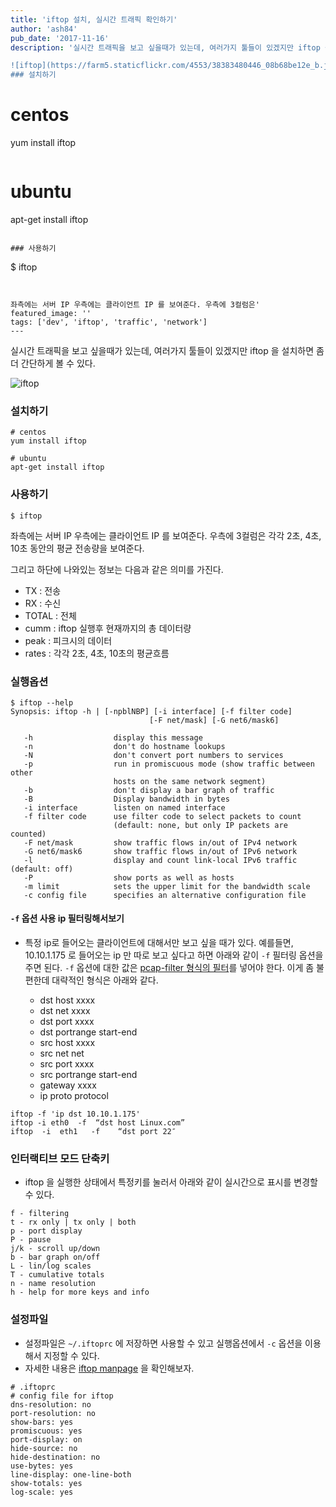 ```yaml
---
title: 'iftop 설치, 실시간 트래픽 확인하기'
author: 'ash84'
pub_date: '2017-11-16'
description: '실시간 트래픽을 보고 싶을때가 있는데, 여러가지 툴들이 있겠지만 iftop 을 설치하면 좀 더 간단하게 볼 수 있다. 

![iftop](https://farm5.staticflickr.com/4553/38383480446_08b68be12e_b.jpg)
### 설치하기 

```
# centos
yum install iftop
```
```
# ubuntu
apt-get install iftop
```

### 사용하기 

```
$ iftop
```


좌측에는 서버 IP 우측에는 클라이언트 IP 를 보여준다. 우측에 3컬럼은'
featured_image: ''
tags: ['dev', 'iftop', 'traffic', 'network']
---
```


실시간 트래픽을 보고 싶을때가 있는데, 여러가지 툴들이 있겠지만 iftop 을 설치하면 좀 더 간단하게 볼 수 있다. 

![iftop](https://farm5.staticflickr.com/4553/38383480446_08b68be12e_b.jpg)
### 설치하기 

```
# centos
yum install iftop
```
```
# ubuntu
apt-get install iftop
```

### 사용하기 

```
$ iftop
```


좌측에는 서버 IP 우측에는 클라이언트 IP 를 보여준다. 우측에 3컬럼은 각각 2초, 4초, 10초 동안의 평균 전송량을 보여준다. 

그리고 하단에 나와있는 정보는 다음과 같은 의미를 가진다. 

- TX : 전송 
- RX : 수신
- TOTAL : 전체 
- cumm : iftop 실행후 현재까지의 총 데이터량
- peak : 피크시의 데이터 
- rates : 각각 2초, 4초, 10초의 평균흐름 

### 실행옵션 

```
$ iftop --help 
Synopsis: iftop -h | [-npblNBP] [-i interface] [-f filter code]
                               [-F net/mask] [-G net6/mask6]

   -h                  display this message
   -n                  don't do hostname lookups
   -N                  don't convert port numbers to services
   -p                  run in promiscuous mode (show traffic between other
                       hosts on the same network segment)
   -b                  don't display a bar graph of traffic
   -B                  Display bandwidth in bytes
   -i interface        listen on named interface
   -f filter code      use filter code to select packets to count
                       (default: none, but only IP packets are counted)
   -F net/mask         show traffic flows in/out of IPv4 network
   -G net6/mask6       show traffic flows in/out of IPv6 network
   -l                  display and count link-local IPv6 traffic (default: off)
   -P                  show ports as well as hosts
   -m limit            sets the upper limit for the bandwidth scale
   -c config file      specifies an alternative configuration file
```


#### `-f` 옵션 사용 ip 필터링해서보기 

- 특정 ip로 들어오는 클라이언트에 대해서만 보고 싶을 때가 있다. 예를들면, 10.10.1.175 로 들어오는 ip 만 따로 보고 싶다고 하면 아래와 같이 `-f` 필터링 옵션을 주면 된다. `-f` 옵션에 대한 값은 [pcap-filter 형식의 필터](http://www.manpagez.com/man/7/pcap-filter/)를 넣어야 한다. 이게 좀 불편한데 대략적인 형식은 아래와 같다. 

  - dst host xxxx	
  - dst net xxxx	
  - dst port xxxx	
  - dst portrange start-end	
  - src host xxxx
  - src net net
  - src port xxxx
  - src portrange start-end
  - gateway xxxx
  - ip proto protocol


```
iftop -f 'ip dst 10.10.1.175'
iftop -i eth0  -f  “dst host Linux.com”
iftop  -i  eth1   -f    “dst port 22″
```


### 인터랙티브 모드 단축키 

- iftop 을 실행한 상태에서 특정키를 눌러서 아래와 같이 실시간으로 표시를 변경할 수 있다. 

```
f - filtering 
t - rx only | tx only | both
p - port display
P - pause
j/k - scroll up/down
b - bar graph on/off
L - lin/log scales
T - cumulative totals
n - name resolution
h - help for more keys and info
```

### 설정파일 

- 설정파일은 `~/.iftoprc` 에 저장하면 사용할 수 있고 실행옵션에서 `-c` 옵션을 이용해서 지정할 수 있다. 
- 자세한 내용은 [iftop manpage](https://linux.die.net/man/8/iftop) 을 확인해보자. 
```
# .iftoprc
# config file for iftop
dns-resolution: no
port-resolution: no
show-bars: yes
promiscuous: yes
port-display: on
hide-source: no
hide-destination: no
use-bytes: yes
line-display: one-line-both
show-totals: yes
log-scale: yes
```


